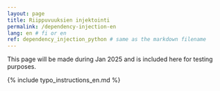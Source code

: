 ```yaml
---
layout: page
title: Riippuvuuksien injektointi
permalink: /dependency-injection-en
lang: en # fi or en
ref: dependency_injection_python # same as the markdown filename
---
```

This page will be made during Jan 2025 and is included here for testing purposes. 


{% include typo_instructions_en.md %}
